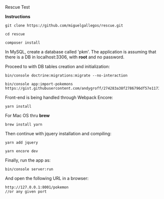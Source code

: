 Rescue Test

 **Instructions**
 
    git clone https://github.com/miguelgallegos/rescue.git
    
    cd rescue

    composer install

In MySQL, create a database called 'pkm'. The application is assuming that there is a DB in localhost:3306, with **root** and no password.

Proceed to with DB tables creation and initialization:

    bin/console doctrine:migrations:migrate --no-interaction

    bin/console app:import-pokemons https://gist.githubusercontent.com/andygroff/274283a38f2786796df57e11738d6bba/raw/f8eb9332ac08a4ee75767bcd76904f001cb6ec37/pokemon.json

Front-end is being handled through Webpack Encore:

    yarn install
For Mac OS thru **brew**

    brew install yarn
Then continue with jquery installation and compiling:

    yarn add jquery

    yarn encore dev

Finally, run the app as:

    bin/console server:run

And open the following URL in a browser: 

    http://127.0.0.1:8001/pokemon
    //or any given port





